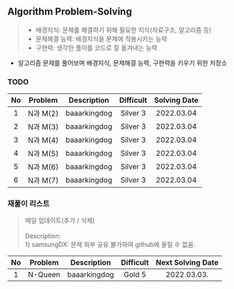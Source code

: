 ## Algorithm Problem-Solving
>- 배경지식: 문제를 해결하기 위해 필요한 지식(자료구조, 알고리즘 등)
>- 문제해결 능력: 배경지식을 문제에 적용시키는 능력
>- 구현력: 생각한 풀이를 코드로 잘 옮겨내는 능력

- 알고리즘 문제를 풀어보며 배경지식, 문제해결 능력, 구현력을 키우기 위한 저장소

### TODO
| No | Problem | Description | Difficult | Solving Date |
|:------:|:---------:|:---------:|:-----------:|:-----------:|
| 1 | N과 M(2) | baaarkingdog | Silver 3 | 2022.03.04 |
| 2 | N과 M(3) | baaarkingdog | Silver 3 | 2022.03.04 |
| 3 | N과 M(4) | baaarkingdog | Silver 3 | 2022.03.04 |
| 4 | N과 M(5) | baaarkingdog | Silver 3 | 2022.03.04 |
| 5 | N과 M(6) | baaarkingdog | Silver 3 | 2022.03.04 |
| 6 | N과 M(7) | baaarkingdog | Silver 3 | 2022.03.04 |

### 재풀이 리스트
>매일 업데이트(추가 / 삭제)
><br>
><br>Description: 
> <br>1) samsungDX: 문제 외부 공유 불가하여 github에 올릴 수 없음.

| No | Problem | Description | Difficult | Next Solving Date |
|:------:|:---------:|:---------:|:-----------:|:-----------:|
| 1 | N-Queen | baaarkingdog | Gold 5 | 2022.03.03. |
